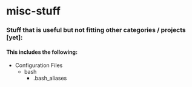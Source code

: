 # misc-stuff
### Stuff that is useful but not fitting other categories / projects [yet]:
####    This includes the following:
* Configuration Files
  * bash
    * .bash_aliases
